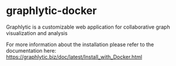 # graphlytic-docker
Graphlytic is a customizable web application for collaborative graph visualization and analysis

For more information about the installation please refer to the documentation here: https://graphlytic.biz/doc/latest/Install_with_Docker.html
